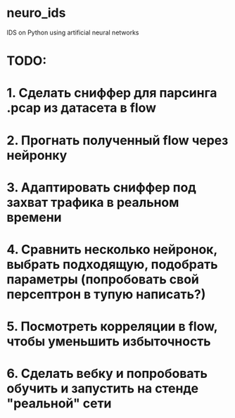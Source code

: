 # neuro_ids
IDS on Python using artificial neural networks



# TODO:
# 1. Сделать сниффер для парсинга .pcap из датасета в flow
# 2. Прогнать полученный flow через нейронку
# 3. Адаптировать сниффер под захват трафика в реальном времени
# 4. Сравнить несколько нейронок, выбрать подходящую, подобрать параметры (попробовать свой персептрон в тупую написать?)
# 5. Посмотреть корреляции в flow, чтобы уменьшить избыточность
# 6. Сделать вебку и попробовать обучить и запустить на стенде "реальной" сети
